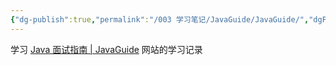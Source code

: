```yaml
---
{"dg-publish":true,"permalink":"/003 学习笔记/JavaGuide/JavaGuide/","dgPassFrontmatter":true,"created":"2024-05-08T11:12:47.021+08:00","updated":"2024-06-01T10:48:11.385+08:00"}
---
```


学习 [Java 面试指南 | JavaGuide](https://javaguide.cn) 网站的学习记录